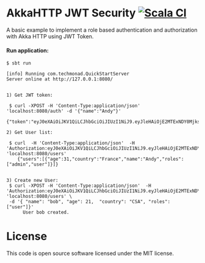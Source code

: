 # AkkaHTTP JWT Security [![Scala CI](https://github.com/techmonad/akka-http-jwt-security/actions/workflows/scala.yml/badge.svg)](https://github.com/techmonad/akka-http-jwt-security/actions/workflows/scala.yml)

A basic example to implement a role based authentication and authorization with Akka HTTP using JWT Token.

#### Run application:
 ```
$ sbt run

[info] Running com.techmonad.QuickStartServer 
Server online at http://127.0.0.1:8080/

```

```

1) Get JWT token:

 $ curl -XPOST -H 'Content-Type:application/json'  'localhost:8080/auth' -d '{"name":"Andy"}'
   {"token":"eyJ0eXAiOiJKV1QiLCJhbGciOiJIUzI1NiJ9.eyJleHAiOjE2MTExNDY0MjksImlhdCI6MTYxMTA2MDAyOSwKICAiYWdlIjogMzEsCiAgImNvdW50cnkiOiAiRnJhbmNlIiwKICAibmFtZSI6ICJBbmR5IiwKICAicm9sZXMiOiBbImFkbWluIiwgInVzZXIiXQp9._7nzblnmMKABOK8KnkB9yJwjzH3PZhNZWUsCIrhdd78"}

2) Get User list:

 $ curl  -H 'Content-Type:application/json'  -H 'Authorization:eyJ0eXAiOiJKV1QiLCJhbGciOiJIUzI1NiJ9.eyJleHAiOjE2MTExNDYwMjIsImlhdCI6MTYxMTA1OTYyMiwKICAiYWdlIjogMzEsCiAgImNvdW50cnkiOiAiRnJhbmNlIiwKICAibmFtZSI6ICJBbmR5IiwKICAicm9sZXMiOiBbImFkbWluIiwgInVzZXIiXQp9.YVytWBCqFupvH2UEbPafFmGCmCq6l_6UNLx9VealSig' 'localhost:8080/users'
    {"users":[{"age":31,"country":"France","name":"Andy","roles":["admin","user"]}]}


3) Create new User:
 $ curl -XPOST -H 'Content-Type:application/json'  -H 'Authorization:eyJ0eXAiOiJKV1QiLCJhbGciOiJIUzI1NiJ9.eyJleHAiOjE2MTExNDYwMjIsImlhdCI6MTYxMTA1OTYyMiwKICAiYWdlIjogMzEsCiAgImNvdW50cnkiOiAiRnJhbmNlIiwKICAibmFtZSI6ICJBbmR5IiwKICAicm9sZXMiOiBbImFkbWluIiwgInVzZXIiXQp9.YVytWBCqFupvH2UEbPafFmGCmCq6l_6UNLx9VealSig' 'localhost:8080/users' \
 -d '{ "name": "bob", "age": 21,  "country": "CSA", "roles": ["user"]}'
      User bob created.
```



# License
This code is open source software licensed under the MIT license.
